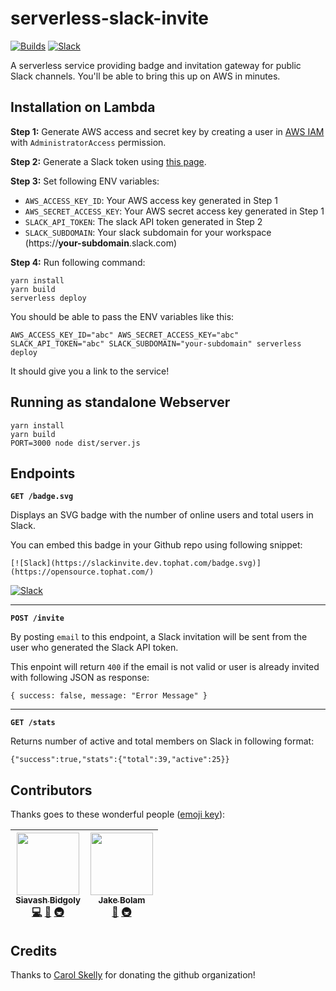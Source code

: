 # serverless-slack-invite
[![Builds](https://img.shields.io/circleci/project/github/tophat/serverless-slack-invite.svg)](https://circleci.com/gh/tophat/serverless-slack-invite) [![Slack](https://slackinvite.dev.tophat.com/badge.svg)](https://opensource.tophat.com/)

A serverless service providing badge and invitation gateway for public Slack channels. You'll be able to bring this up on AWS in minutes.

## Installation on Lambda

**Step 1:** Generate AWS access and secret key by creating a user in [AWS IAM](https://console.aws.amazon.com/iam/home) with `AdministratorAccess` permission.

**Step 2:** Generate a Slack token using [this page](https://api.slack.com/custom-integrations/legacy-tokens).

**Step 3:** Set following ENV variables:
- `AWS_ACCESS_KEY_ID`: Your AWS access key generated in Step 1
- `AWS_SECRET_ACCESS_KEY`: Your AWS secret access key generated in Step 1
- `SLACK_API_TOKEN`: The slack API token generated in Step 2
- `SLACK_SUBDOMAIN`: Your slack subdomain for your workspace (https://**your-subdomain**.slack.com)

**Step 4:** Run following command:

```
yarn install
yarn build
serverless deploy
```

You should be able to pass the ENV variables like this:

```
AWS_ACCESS_KEY_ID="abc" AWS_SECRET_ACCESS_KEY="abc" SLACK_API_TOKEN="abc" SLACK_SUBDOMAIN="your-subdomain" serverless deploy
```

It should give you a link to the service!

## Running as standalone Webserver

```
yarn install
yarn build
PORT=3000 node dist/server.js
```

## Endpoints

**`GET /badge.svg`**

Displays an SVG badge with the number of online users and total users in Slack.

You can embed this badge in your Github repo using following snippet:

```
[![Slack](https://slackinvite.dev.tophat.com/badge.svg)](https://opensource.tophat.com/)
```
[![Slack](https://slackinvite.dev.tophat.com/badge.svg)](https://opensource.tophat.com/)

----

**`POST /invite`**

By posting `email` to this endpoint, a Slack invitation will be sent from the user who generated the Slack API token.

This enpoint will return `400` if the email is not valid or user is already invited with following JSON as response:

```{ success: false, message: "Error Message" }```

----

**`GET /stats`**

Returns number of active and total members on Slack in following format:

```{"success":true,"stats":{"total":39,"active":25}}```


## Contributors

Thanks goes to these wonderful people ([emoji key](https://github.com/kentcdodds/all-contributors#emoji-key)):

<!-- ALL-CONTRIBUTORS-LIST:START - Do not remove or modify this section -->
<!-- prettier-ignore -->
| [<img src="https://avatars2.githubusercontent.com/u/445636?s=460&v=4" width="100px;"/><br /><sub><b>Siavash Bidgoly</b></sub>](http://github.com/syavash)<br />[💻](https://github.com/tophat/serverless-slack-invite/commits?author=syavash "Code") [📖](https://github.com/tophat/serverless-slack-invite/commits?author=syavash "Documentation") [🚇](#infra-syavash "Infrastructure (Hosting, Build-Tools, etc)") | [<img src="https://avatars2.githubusercontent.com/u/3534236?v=4" width="100px;"/><br /><sub><b>Jake Bolam</b></sub>](https://jakebolam.com)<br />[📖](https://github.com/tophat/serverless-slack-invite/commits?author=jakebolam "Documentation") [🚇](#infra-jakebolam "Infrastructure (Hosting, Build-Tools, etc)") |
| :---: | :---: |
<!-- ALL-CONTRIBUTORS-LIST:END -->

## Credits
Thanks to [Carol Skelly](https://github.com/iatek) for donating the github organization!
